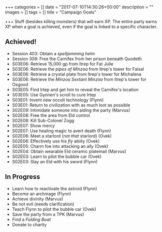 +++
categories = []
date = "2017-07-10T14:30:26+00:00"
description = ""
images = []
tags = []
title = "Campaign Goals"

+++
Stuff (besides killing monsters) that will earn XP. The entire party earns XP when a goal is achieved, even if the goal is linked to a specific character.

## Achieved!

* Session 403: Obtain a _spelljamming helm_
* Session 308: Free the Carnifex from her prison beneath Quodeth
* S03E06: Retrieve 15,000 gp from Itrep for Fat Julie
* S03E06: Retrieve the _pipes of Minzoa_ from Itrep's tower for Faisal
* S03E06: Retrieve a crystal plate from Itrep's tower for Michalena
* S03E06: Retrieve the _Minzoa Sextant Minzoa_ from Itrep's tower for Osgood
* S03E05: Find Irtep and get him to reveal the Carnifex's location
* S03E05: Use Gynnen's scroll to cure Irtep
* S03E01: Invent new occult technology (Flynn)
* S03E01: Return to civilization with as much loot as possible
* S02E09: Intimidate someone into aiding the party (Marvus)
* S02E08: Free the area from Eld control
* S02E08: Kill Sub-Colonel Zogg
* S02E07: Show mercy
* S02E07: Use healing magic to avert death (Flynn)
* S02E06: Meet a starlord (not _that_ starlord) (Ovek)
* S02E06: Effectively use his _fly_ abiity (Ovek)
* S02E05: Charm foe into attacking an ally (Ovek)
* S02E04: Obtain wearable Eld ceramic platemail (Marvus)
* S02E03: Learn to pilot the bubble car (Ovek)
* S02E03: Slay an Eld with his sword (Flynn)

## In Progress

* Learn how to reactivate the astroid (Flynn)
* Become an archmage (Flynn)
* Achieve divinity (Marvus)
* Be not evil (needs clarification)
* Teach Flynn to pilot the bubble car (Ovek)
* Save the party from a TPK (Marvus)
* Find a _Folding Boat_
* Donate to charity